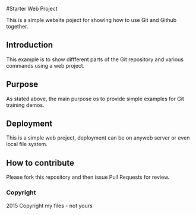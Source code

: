 #Starter Web Project

This is a simple website poject for showing how to use Git and Github together.

## Introduction

This example is to show diffferent parts of the Git repository and various commands using a web project.

## Purpose

As stated above, the main purpose os to provide simple examples for Git training demos.

## Deployment

This is a simple web project, deployment can be on anyweb server or even local file system.

## How to contribute

Please fork this repository and then issue Pull Requests for review.

### Copyright

2015 Copyright my files  - not yours